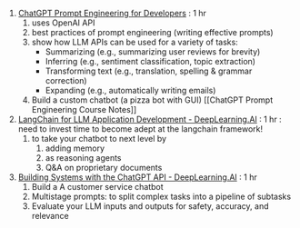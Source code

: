 
1. [ChatGPT Prompt Engineering for Developers](https://www.deeplearning.ai/short-courses/chatgpt-prompt-engineering-for-developers/) : 1 hr 
	1. uses OpenAI API
	2. best practices of prompt engineering (writing effective prompts)
	3. show how LLM APIs can be used for a variety of tasks:
		- Summarizing (e.g., summarizing user reviews for brevity)
		- Inferring (e.g., sentiment classification, topic extraction)
		- Transforming text (e.g., translation, spelling & grammar correction)
		- Expanding (e.g., automatically writing emails)
	4. Build a custom chatbot (a pizza bot with GUI)
	[[ChatGPT Prompt Engineering Course Notes]]
2. [LangChain for LLM Application Development - DeepLearning.AI](https://www.deeplearning.ai/short-courses/langchain-for-llm-application-development/) : 1 hr : need to invest  time to become adept at the langchain framework!
	1. to take your chatbot to next level by 
		1. adding memory
		2. as reasoning agents
		3. Q&A on proprietary documents
3. [Building Systems with the ChatGPT API - DeepLearning.AI](https://www.deeplearning.ai/short-courses/building-systems-with-chatgpt/) : 1 hr 
	1. Build a A customer service chatbot
	2. Multistage prompts: to split complex tasks into a pipeline of subtasks
	3. Evaluate your LLM inputs and outputs for safety, accuracy, and relevance